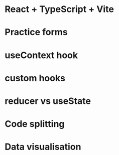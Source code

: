 # React + TypeScript + Vite
# Practice forms
# useContext hook
# custom hooks
# reducer vs useState
# Code splitting
# Data visualisation
